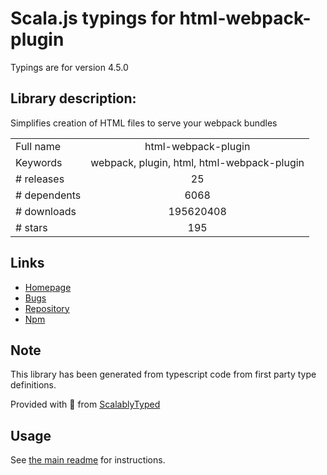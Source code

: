 
# Scala.js typings for html-webpack-plugin

Typings are for version 4.5.0

## Library description:
Simplifies creation of HTML files to serve your webpack bundles

|                    |                 |
| ------------------ | :-------------: |
| Full name          | html-webpack-plugin |
| Keywords           | webpack, plugin, html, html-webpack-plugin |
| # releases         | 25 |
| # dependents       | 6068 |
| # downloads        | 195620408 |
| # stars            | 195 |

## Links
- [Homepage](https://github.com/jantimon/html-webpack-plugin)
- [Bugs](https://github.com/jantimon/html-webpack-plugin/issues)
- [Repository](https://github.com/jantimon/html-webpack-plugin)
- [Npm](https://www.npmjs.com/package/html-webpack-plugin)
    


## Note
This library has been generated from typescript code from first party type definitions.

Provided with :purple_heart: from [ScalablyTyped](https://github.com/oyvindberg/ScalablyTyped)

## Usage
See [the main readme](../../readme.md) for instructions.


